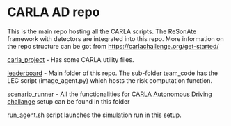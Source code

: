 # CARLA AD repo
This is the main repo hosting all the CARLA scripts. The ReSonAte framework with detectors are integrated into this repo. More information on the repo structure can be got from https://carlachallenge.org/get-started/

[carla_project](https://github.com/scope-lab-vu/Resonate/tree/main/resonate-carla/carla_project) - Has some CARLA utility files.

[leaderboard](https://github.com/scope-lab-vu/Resonate/tree/main/resonate-carla/leaderboard) - Main folder of this repo. The sub-folder team_code has the LEC script (image_agent.py) which hosts the risk computation function. 

[scenario_runner](https://github.com/scope-lab-vu/Resonate/tree/main/resonate-carla/scenario_runner) - All the functionalities for [CARLA Autonomous Driving challange](https://carlachallenge.org/) setup can be found in this folder

run_agent.sh script launches the simulation run in this setup. 
